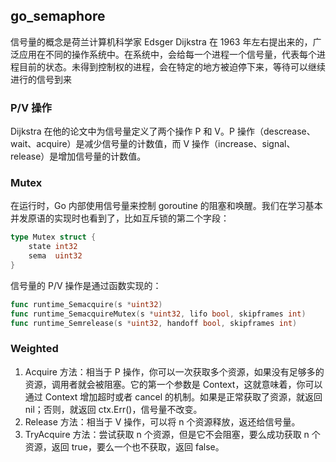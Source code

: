 ## go_semaphore

信号量的概念是荷兰计算机科学家 Edsger Dijkstra 在 1963 年左右提出来的，广泛应用在不同的操作系统中。在系统中，会给每一个进程一个信号量，代表每个进程目前的状态。未得到控制权的进程，会在特定的地方被迫停下来，等待可以继续进行的信号到来

### P/V 操作

Dijkstra 在他的论文中为信号量定义了两个操作 P 和 V。P 操作（descrease、wait、acquire）是减少信号量的计数值，而 V 操作（increase、signal、release）是增加信号量的计数值。

### Mutex

在运行时，Go 内部使用信号量来控制 goroutine 的阻塞和唤醒。我们在学习基本并发原语的实现时也看到了，比如互斥锁的第二个字段：

```go
type Mutex struct {
    state int32
    sema  uint32
}
```
信号量的 P/V 操作是通过函数实现的：

```go
func runtime_Semacquire(s *uint32)
func runtime_SemacquireMutex(s *uint32, lifo bool, skipframes int)
func runtime_Semrelease(s *uint32, handoff bool, skipframes int)
```

### Weighted

1. Acquire 方法：相当于 P 操作，你可以一次获取多个资源，如果没有足够多的资源，调用者就会被阻塞。它的第一个参数是 Context，这就意味着，你可以通过 Context 增加超时或者 cancel 的机制。如果是正常获取了资源，就返回 nil；否则，就返回 ctx.Err()，信号量不改变。 
2. Release 方法：相当于 V 操作，可以将 n 个资源释放，返还给信号量。
3. TryAcquire 方法：尝试获取 n 个资源，但是它不会阻塞，要么成功获取 n 个资源，返回 true，要么一个也不获取，返回 false。



